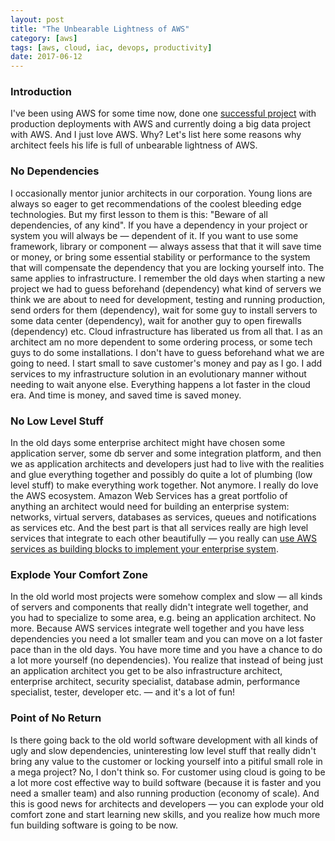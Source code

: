 ```yaml
---
layout: post
title: "The Unbearable Lightness of AWS"
category: [aws]
tags: [aws, cloud, iac, devops, productivity]
date: 2017-06-12
---
```


### Introduction

I've been using AWS for some time now, done one [successful project](https://medium.com/tieto-developers/devops-success-factors-53beafe63942) with production deployments with AWS and currently doing a big data project with AWS. And I just love AWS. Why? Let's list here some reasons why architect feels his life is full of unbearable lightness of AWS.

### No Dependencies

I occasionally mentor junior architects in our corporation. Young lions are always so eager to get recommendations of the coolest bleeding edge technologies. But my first lesson to them is this: "Beware of all dependencies, of any kind". If you have a dependency in your project or system you will always be — dependent of it. If you want to use some framework, library or component — always assess that that it will save time or money, or bring some essential stability or performance to the system that will compensate the dependency that you are locking yourself into. The same applies to infrastructure. I remember the old days when starting a new project we had to guess beforehand (dependency) what kind of servers we think we are about to need for development, testing and running production, send orders for them (dependency), wait for some guy to install servers to some data center (dependency), wait for another guy to open firewalls (dependency) etc. Cloud infrastructure has liberated us from all that. I as an architect am no more dependent to some ordering process, or some tech guys to do some installations. I don't have to guess beforehand what we are going to need. I start small to save customer's money and pay as I go. I add services to my infrastructure solution in an evolutionary manner without needing to wait anyone else. Everything happens a lot faster in the cloud era. And time is money, and saved time is saved money.

### No Low Level Stuff

In the old days some enterprise architect might have chosen some application server, some db server and some integration platform, and then we as application architects and developers just had to live with the realities and glue everything together and possibly do quite a lot of plumbing (low level stuff) to make everything work together. Not anymore. I really do love the AWS ecosystem. Amazon Web Services has a great portfolio of anything an architect would need for building an enterprise system: networks, virtual servers, databases as services, queues and notifications as services etc. And the best part is that all services really are high level services that integrate to each other beautifully — you really can [use AWS services as building blocks to implement your enterprise system](https://medium.com/tieto-developers/use-aws-services-as-building-blocks-to-implement-your-enterprise-system-598676a0ee49).

### Explode Your Comfort Zone

In the old world most projects were somehow complex and slow — all kinds of servers and components that really didn't integrate well together, and you had to specialize to some area, e.g. being an application architect. No more. Because AWS services integrate well together and you have less dependencies you need a lot smaller team and you can move on a lot faster pace than in the old days. You have more time and you have a chance to do a lot more yourself (no dependencies). You realize that instead of being just an application architect you get to be also infrastructure architect, enterprise architect, security specialist, database admin, performance specialist, tester, developer etc. — and it's a lot of fun!

### Point of No Return

Is there going back to the old world software development with all kinds of ugly and slow dependencies, uninteresting low level stuff that really didn't bring any value to the customer or locking yourself into a pitiful small role in a mega project? No, I don't think so. For customer using cloud is going to be a lot more cost effective way to build software (because it is faster and you need a smaller team) and also running production (economy of scale). And this is good news for architects and developers — you can explode your old comfort zone and start learning new skills, and you realize how much more fun building software is going to be now.

  
